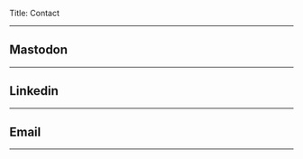 Title: Contact

---
[<i class="fa-brands fa-mastodon fa-lg"></i>](https://fosstodon.org/@dogphilosopher) Mastodon
---
---
[<i class="fa-brands fa-linkedin fa-lg"></i>](https://www.linkedin.com/in/noel-miller-533909113/) Linkedin
---
---
[<i class="fa-regular fa-envelope fa-lg"></i>](mailto:contact@noelmiller.dev) Email
---
---
